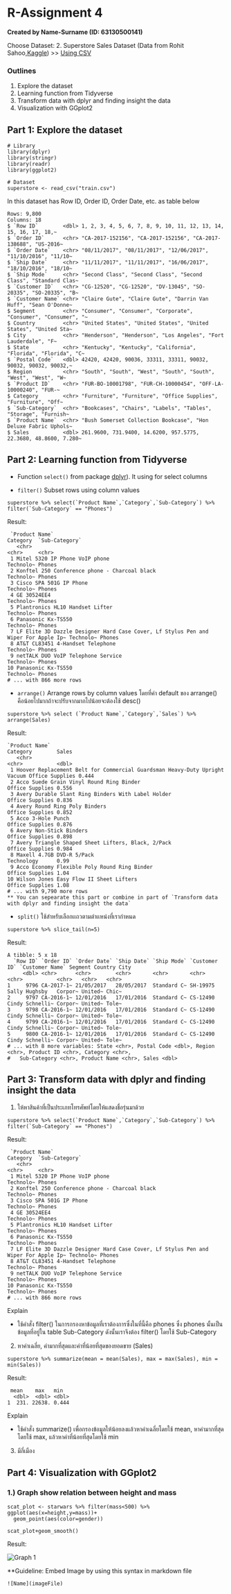 # R-Assignment 4

**Created by Name-Surname (ID: 63130500141)**

Choose Dataset:
2. Superstore Sales Dataset (Data from Rohit Sahoo,[Kaggle](https://www.kaggle.com/rohitsahoo/sales-forecasting)) >> [Using CSV](https://raw.githubusercontent.com/safesit23/INT214-Statistics/main/datasets/superstore_sales.csv)


### Outlines
1. Explore the dataset
2. Learning function from Tidyverse
3. Transform data with dplyr and finding insight the data
4. Visualization with GGplot2

## Part 1: Explore the dataset

```
# Library
library(dplyr)
library(stringr)
library(readr)
library(ggplot2)

# Dataset
superstore <- read_csv("train.csv")

```

In this dataset has Row ID, Order ID, Order Date, etc. as table below

```
Rows: 9,800
Columns: 18
$ `Row ID`        <dbl> 1, 2, 3, 4, 5, 6, 7, 8, 9, 10, 11, 12, 13, 14, 15, 16, 17, 18,~
$ `Order ID`      <chr> "CA-2017-152156", "CA-2017-152156", "CA-2017-138688", "US-2016~
$ `Order Date`    <chr> "08/11/2017", "08/11/2017", "12/06/2017", "11/10/2016", "11/10~
$ `Ship Date`     <chr> "11/11/2017", "11/11/2017", "16/06/2017", "18/10/2016", "18/10~
$ `Ship Mode`     <chr> "Second Class", "Second Class", "Second Class", "Standard Clas~
$ `Customer ID`   <chr> "CG-12520", "CG-12520", "DV-13045", "SO-20335", "SO-20335", "B~
$ `Customer Name` <chr> "Claire Gute", "Claire Gute", "Darrin Van Huff", "Sean O'Donne~
$ Segment         <chr> "Consumer", "Consumer", "Corporate", "Consumer", "Consumer", "~
$ Country         <chr> "United States", "United States", "United States", "United Sta~
$ City            <chr> "Henderson", "Henderson", "Los Angeles", "Fort Lauderdale", "F~
$ State           <chr> "Kentucky", "Kentucky", "California", "Florida", "Florida", "C~
$ `Postal Code`   <dbl> 42420, 42420, 90036, 33311, 33311, 90032, 90032, 90032, 90032,~
$ Region          <chr> "South", "South", "West", "South", "South", "West", "West", "W~
$ `Product ID`    <chr> "FUR-BO-10001798", "FUR-CH-10000454", "OFF-LA-10000240", "FUR-~
$ Category        <chr> "Furniture", "Furniture", "Office Supplies", "Furniture", "Off~
$ `Sub-Category`  <chr> "Bookcases", "Chairs", "Labels", "Tables", "Storage", "Furnish~
$ `Product Name`  <chr> "Bush Somerset Collection Bookcase", "Hon Deluxe Fabric Uphols~
$ Sales           <dbl> 261.9600, 731.9400, 14.6200, 957.5775, 22.3680, 48.8600, 7.280~
```



## Part 2: Learning function from Tidyverse

- Function `select()` from package [dplyr](https://dplyr.tidyverse.org/articles/dplyr.html#select-columns-with-select)). It using for select columns

- `filter()` Subset rows using column values

```
superstore %>% select(`Product Name`,`Category`,`Sub-Category`) %>% filter(`Sub-Category` == "Phones")
```

Result:
```
 `Product Name`                                                                     Category  `Sub-Category`
   <chr>                                                                              <chr>     <chr>         
 1 Mitel 5320 IP Phone VoIP phone                                                     Technolo~ Phones        
 2 Konftel 250 Conference phone - Charcoal black                                      Technolo~ Phones        
 3 Cisco SPA 501G IP Phone                                                            Technolo~ Phones        
 4 GE 30524EE4                                                                        Technolo~ Phones        
 5 Plantronics HL10 Handset Lifter                                                    Technolo~ Phones        
 6 Panasonic Kx-TS550                                                                 Technolo~ Phones        
 7 LF Elite 3D Dazzle Designer Hard Case Cover, Lf Stylus Pen and Wiper For Apple Ip~ Technolo~ Phones        
 8 AT&T CL83451 4-Handset Telephone                                                   Technolo~ Phones        
 9 netTALK DUO VoIP Telephone Service                                                 Technolo~ Phones        
10 Panasonic Kx-TS550                                                                 Technolo~ Phones        
# ... with 866 more rows
```

- `arrange()` Arrange rows by column values โดยที่ค่า default ของ arrange() คือน้อยไปมากถ้าจะปรับจากมากไปน้อยจะต้องใช้ desc()

```
superstore %>% select (`Product Name`,`Category`,`Sales`) %>% arrange(Sales)
```

Result: 
```
`Product Name`                                                             Category        Sales
   <chr>                                                                      <chr>           <dbl>
 1 Hoover Replacement Belt for Commercial Guardsman Heavy-Duty Upright Vacuum Office Supplies 0.444
 2 Acco Suede Grain Vinyl Round Ring Binder                                   Office Supplies 0.556
 3 Avery Durable Slant Ring Binders With Label Holder                         Office Supplies 0.836
 4 Avery Round Ring Poly Binders                                              Office Supplies 0.852
 5 Acco 3-Hole Punch                                                          Office Supplies 0.876
 6 Avery Non-Stick Binders                                                    Office Supplies 0.898
 7 Avery Triangle Shaped Sheet Lifters, Black, 2/Pack                         Office Supplies 0.984
 8 Maxell 4.7GB DVD-R 5/Pack                                                  Technology      0.99 
 9 Acco Economy Flexible Poly Round Ring Binder                               Office Supplies 1.04 
10 Wilson Jones Easy Flow II Sheet Lifters                                    Office Supplies 1.08 
# ... with 9,790 more rows
** You can sepearate this part or combine in part of `Transform data with dplyr and finding insight the data`
```

- `split()` ใช้สำหรับเลือกเเถวตามตำเเหน่งที่เรากำหนด

```
superstore %>% slice_tail(n=5)
```

Result:
```
A tibble: 5 x 18
  `Row ID` `Order ID` `Order Date` `Ship Date` `Ship Mode` `Customer ID` `Customer Name` Segment Country City 
     <dbl> <chr>      <chr>        <chr>       <chr>       <chr>         <chr>           <chr>   <chr>   <chr>
1     9796 CA-2017-1~ 21/05/2017   28/05/2017  Standard C~ SH-19975      Sally Hughsby   Corpor~ United~ Chic~
2     9797 CA-2016-1~ 12/01/2016   17/01/2016  Standard C~ CS-12490      Cindy Schnelli~ Corpor~ United~ Tole~
3     9798 CA-2016-1~ 12/01/2016   17/01/2016  Standard C~ CS-12490      Cindy Schnelli~ Corpor~ United~ Tole~
4     9799 CA-2016-1~ 12/01/2016   17/01/2016  Standard C~ CS-12490      Cindy Schnelli~ Corpor~ United~ Tole~
5     9800 CA-2016-1~ 12/01/2016   17/01/2016  Standard C~ CS-12490      Cindy Schnelli~ Corpor~ United~ Tole~
# ... with 8 more variables: State <chr>, Postal Code <dbl>, Region <chr>, Product ID <chr>, Category <chr>,
#   Sub-Category <chr>, Product Name <chr>, Sales <dbl>
```

## Part 3: Transform data with dplyr and finding insight the data

1. ให้หาสินค้าที่เป็นประเภทโทรศัพท์โดยให้แสดงชื่อรุ่นมาด้วย

```
superstore %>% select(`Product Name`,`Category`,`Sub-Category`) %>% filter(`Sub-Category` == "Phones")
```

Result:

```
 `Product Name`                                                                     Category  `Sub-Category`
   <chr>                                                                              <chr>     <chr>         
 1 Mitel 5320 IP Phone VoIP phone                                                     Technolo~ Phones        
 2 Konftel 250 Conference phone - Charcoal black                                      Technolo~ Phones        
 3 Cisco SPA 501G IP Phone                                                            Technolo~ Phones        
 4 GE 30524EE4                                                                        Technolo~ Phones        
 5 Plantronics HL10 Handset Lifter                                                    Technolo~ Phones        
 6 Panasonic Kx-TS550                                                                 Technolo~ Phones        
 7 LF Elite 3D Dazzle Designer Hard Case Cover, Lf Stylus Pen and Wiper For Apple Ip~ Technolo~ Phones        
 8 AT&T CL83451 4-Handset Telephone                                                   Technolo~ Phones        
 9 netTALK DUO VoIP Telephone Service                                                 Technolo~ Phones        
10 Panasonic Kx-TS550                                                                 Technolo~ Phones        
# ... with 866 more rows
```

Explain
- ใช้คำสั่ง filter() ในการกรองหาข้อมูลที่เราต้องการซึ่งในที่นี้คือ phones ซึ่ง phones นั้นเป็นข้อมูลที่อยู่ใน table Sub-Category ดังนั้นเราจึงต้อง filter() โดยใช้ Sub-Category

2. หาค่าเฉลี่ย, ค่ามากที่สุดและค่าที่น้อยที่สุดของยอดขาย (Sales)
```
superstore %>% summarize(mean = mean(Sales), max = max(Sales), min = min(Sales))
```

Result:

```
 mean    max   min
  <dbl>  <dbl> <dbl>
1  231. 22638. 0.444
```
Explain
- ใช้คำสั่ง summarize() เพื่อกรองข้อมูลให้น้อยลงแล้วหาค่าเฉลี่ยโดยใช้ mean, หาค่ามากที่สุดโดยใช้ max, แล้วหาค่าที่น้อยที่สุดโดยใช้ min

3. มีกี่เมือง

## Part 4: Visualization with GGplot2
### 1.) Graph show relation between height and mass
```
scat_plot <- starwars %>% filter(mass<500) %>% ggplot(aes(x=height,y=mass))+
  geom_point(aes(color=gender))

scat_plot+geom_smooth()
```
Result:

![Graph 1](graph1.png)

**Guideline:
Embed Image by using this syntax in markdown file
````
![Name](imageFile)
````
